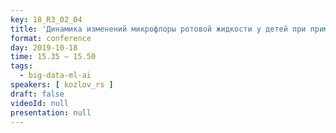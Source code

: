 ```yaml
---
key: 18_R3_02_04
title: 'Динамика изменений микрофлоры ротовой жидкости у детей при применении капсулы Аэродент'
format: conference
day: 2019-10-18
time: 15.35 – 15.50
tags:
  - big-data-ml-ai
speakers: [ kozlov_rs ]
draft: false
videoId: null
presentation: null
---
```

